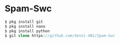 # Spam-Swc

```php
$ pkg install git
$ pkg install nano
$ pkg install python
$ git clone https://github.com/Xenzi-XN1/Spam-Swc
```
